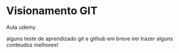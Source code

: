 # Visionamento GIT
 Aula udemy


alguns teste de aprendizado git e github em breve irei trazer alguns conteudos melhores!
